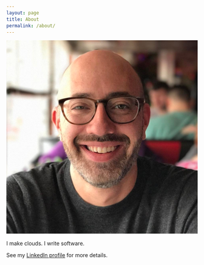 ```yaml
---
layout: page
title: About
permalink: /about/
---
```

![Travis Truman](/assets/profile_pic.png)

I make clouds. I write software.

See my [LinkedIn profile](http://linkedin.com/in/travistruman/) for more details.